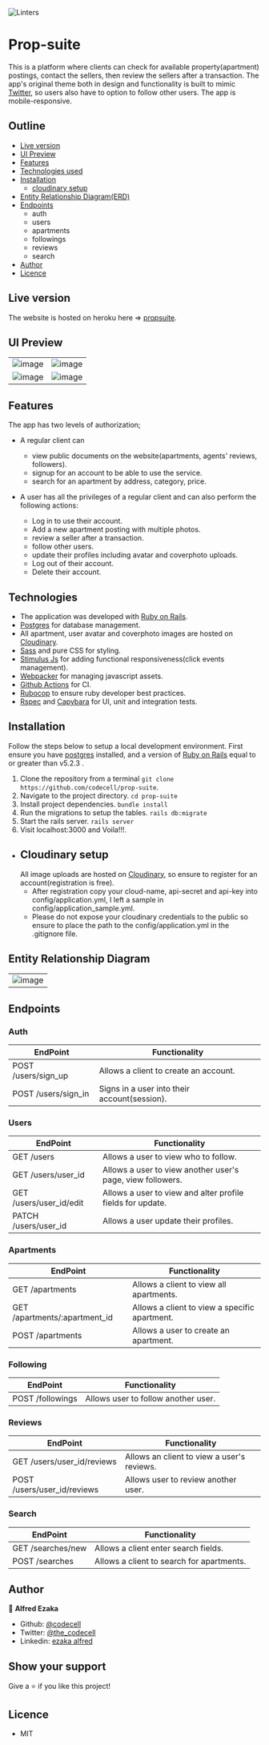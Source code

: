 ![Linters](https://github.com/codecell/prop-suite/workflows/Linters/badge.svg)

# Prop-suite
This is a platform where clients can check for available property(apartment) postings, contact the sellers, then review the sellers after a transaction. The app's original theme both in design and functionality is built to mimic [Twitter](https://www.twitter.com), so users also have to option to follow other users. The app is mobile-responsive.

## Outline
- [Live version](#Live-version)
- [UI Preview](#UI-Preview)
- [Features](#Features)
- [Technologies used](#Technologies)
- [Installation](#Installation)
    - [cloudinary setup](#Cloudinary-setup)
- [Entity Relationship Diagram(ERD)](#Entity-Relationship-Diagram)
- [Endpoints](#endpoints)
    - auth
    - users
    - apartments
    - followings
    - reviews
    - search
- [Author](#author)
- [Licence](#licence)

## Live version
The website is hosted on heroku here => [propsuite](https://tranquil-meadow-73761.herokuapp.com/).

## UI Preview

|                |                |
|----------------|----------------|
|![image](https://user-images.githubusercontent.com/46686100/89936496-a0474e00-dc0b-11ea-8ccf-a2c3f71951b6.png)|![image](https://user-images.githubusercontent.com/46686100/89936700-f1574200-dc0b-11ea-8e1b-102efcc2e5f3.png)|
![image](https://user-images.githubusercontent.com/46686100/89937479-113b3580-dc0d-11ea-9256-096612f25313.png)|![image](https://user-images.githubusercontent.com/46686100/89937811-7bec7100-dc0d-11ea-813a-21cfafc157d7.png)|


## Features

The app has two levels of authorization;
- A regular client can
    - view public documents on the website(apartments, agents' reviews, followers).
    - signup for an account to be able to use the service.
    - search for an apartment by address, category, price.

- A user has all the privileges of a regular client and can also perform the following actions:
    - Log in to use their account.
    - Add a new apartment posting with multiple photos.
    - review a seller after a transaction.
    - follow other users.
    - update their profiles including avatar and coverphoto uploads.
    - Log out of their account.
    - Delete their account.

## Technologies
- The application was developed with [Ruby on Rails](https://rubyonrails.org/).
- [Postgres](https://www.postgresql.org/) for database management.
- All apartment, user avatar and coverphoto images are hosted on [Cloudinary](https://cloudinary.com/).
- [Sass](https://sass-lang.com/) and pure CSS for styling.
- [Stimulus Js](https://stimulusjs.org/) for adding functional responsiveness(click events management).
- [Webpacker](https://github.com/rails/webpacker) for managing javascript assets.
- [Github Actions](https://github.com/features/actions) for CI.
- [Rubocop](https://rubocop.org/) to ensure ruby developer best practices.
- [Rspec](https://rspec.info/) and [Capybara](https://github.com/teamcapybara/capybara) for UI, unit and integration tests.

## Installation
Follow the steps below to setup a local development environment. First ensure you have [postgres](https://www.postgresql.org/) installed, and a version of [Ruby on Rails](https://rubyonrails.org/) equal to or greater than v5.2.3 .

1. Clone the repository from a terminal 
    ```git clone https://github.com/codecell/prop-suite```.
2. Navigate to the project directory.
    ```cd prop-suite```
3. Install project dependencies.
    ```bundle install```
4. Run the migrations to setup the tables.
    ```rails db:migrate```
5. Start the rails server.
    ```rails server```
6. Visit localhost:3000 and Voila!!!.

- ## Cloudinary setup
    All image uploads are hosted on [Cloudinary](https://cloudinary.com/), so ensure to register for an account(registration is free).
    - After registration copy your cloud-name, api-secret and api-key into config/application.yml, I left a sample in config/application_sample.yml.
    - Please do not expose your cloudinary credentials to the public so ensure to place the path to the config/application.yml in the .gitignore file.

## Entity Relationship Diagram
   |           |
   |-----------|
   |![image](https://user-images.githubusercontent.com/46686100/89991307-8d6c6200-dc7b-11ea-9b84-d0e68dae1201.png)|

## Endpoints
### Auth
EndPoint                       |   Functionality
-------------------------------|------------------------
POST /users/sign_up            |   Allows a client to create an account.
POST /users/sign_in            |   Signs in a user into their account(session).

### Users
EndPoint                       |   Functionality
-------------------------------|------------------------
GET  /users                    |   Allows a user to view who to follow.
GET  /users/user_id            |   Allows a user to view another user's page, view followers.
GET  /users/user_id/edit       |   Allows a user to view and alter profile fields for update.
PATCH /users/user_id           |   Allows a user update their profiles.

### Apartments
EndPoint                       |   Functionality
-------------------------------|------------------------
GET /apartments                |   Allows a client to view all apartments.
GET /apartments/:apartment_id  |   Allows a client to view a specific apartment.
POST /apartments               |   Allows a user to create an apartment.

### Following
EndPoint                       |   Functionality
-------------------------------|------------------------
POST /followings               |   Allows user to follow another user.

### Reviews
EndPoint                       |   Functionality
-------------------------------|------------------------
GET /users/user_id/reviews     |   Allows an client to view a user's reviews.
POST /users/user_id/reviews    |   Allows user to review another user.

### Search
EndPoint                       |   Functionality
-------------------------------|------------------------
GET /searches/new              |   Allows a client enter search fields.
POST /searches                 |   Allows a client to search for apartments.

## Author

👤 **Alfred Ezaka**

- Github: [@codecell](https://github.com/codecell)
- Twitter: [@the_codecell](https://twitter.com/the_codecell) 
- Linkedin: [ezaka alfred](https://www.linkedin.com/in/alfrednoble/)

## Show your support

Give a ⭐️ if you like this project!

## Licence
- MIT